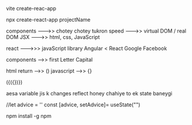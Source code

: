 vite
create-reac-app

npx create-react-app projectName

components --->> chotey chotey tukron
speed --->> virtual DOM / real DOM
JSX --->> html, css, JavaScript

react --->>> javaScript library
Angular < React
Google Facebook

components -->> first Letter Capital

html return -->> ()
javascript -->> {}

({({})})

aesa variable jis k changes reflect honey chahiye
to ek state baneygi

//let advice = ''
const [advice, setAdvice]= useState("")


npm install -g npm